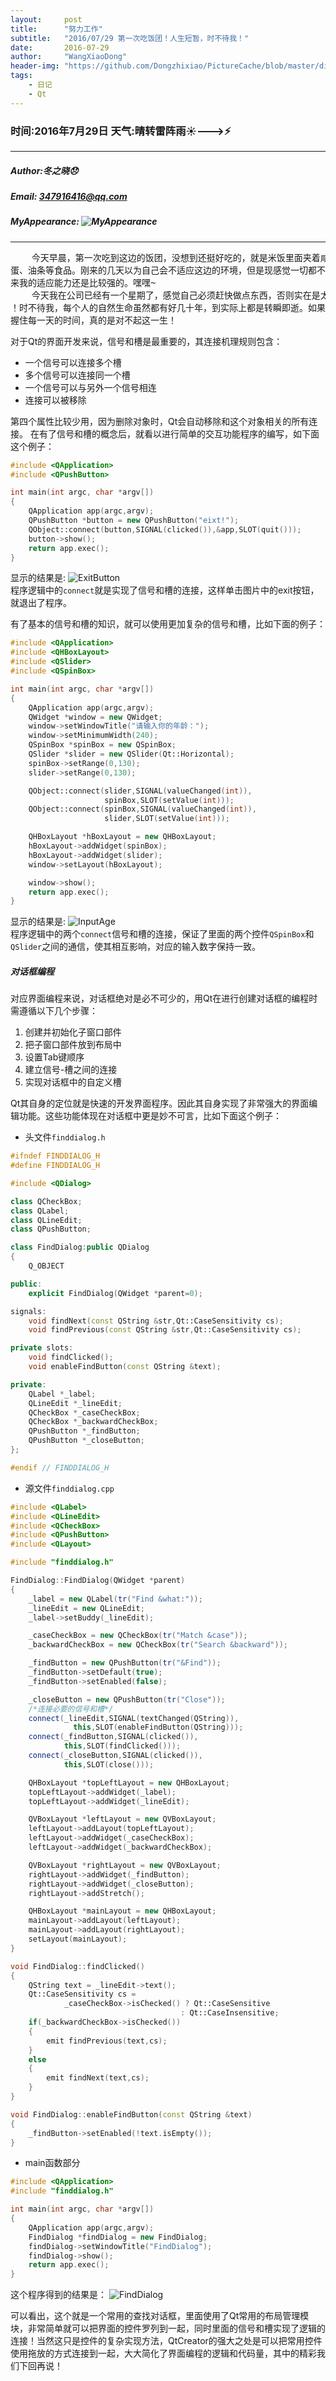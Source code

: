 ```yaml
---
layout:     post
title:      "努力工作"
subtitle:   "2016/07/29 第一次吃饭团！人生短暂，时不待我！"
date:       2016-07-29
author:     "WangXiaoDong"
header-img: "https://github.com/Dongzhixiao/PictureCache/blob/master/diaryPic/20160729.jpg?raw=true"
tags:
    - 日记
    - Qt
---
```


### 时间:2016年7月29日 天气:晴转雷阵雨:sunny:--->:zap:
-----
#####   Author:冬之晓:disappointed:
#####   Email: 347916416@qq.com
#####   MyAppearance: ![MyAppearance](https://github.com/Dongzhixiao/PictureCache/raw/master/MyPicture.JPG "我的头像")
----------

<pre>
    今天早晨，第一次吃到这边的饭团，没想到还挺好吃的，就是米饭里面夹着咸菜和鸡
蛋、油条等食品。刚来的几天以为自己会不适应这边的环境，但是现感觉一切都不错。看
来我的适应能力还是比较强的。嘿嘿~
    今天我在公司已经有一个星期了，感觉自己必须赶快做点东西，否则实在是太难受了
！时不待我，每个人的自然生命虽然都有好几十年，到实际上都是转瞬即逝。如果不能把
握住每一天的时间，真的是对不起这一生！
</pre>

对于Qt的界面开发来说，信号和槽是最重要的，其连接机理规则包含：
- 一个信号可以连接多个槽
- 多个信号可以连接同一个槽
- 一个信号可以与另外一个信号相连
- 连接可以被移除

第四个属性比较少用，因为删除对象时，Qt会自动移除和这个对象相关的所有连接。
在有了信号和槽的概念后，就看以进行简单的交互功能程序的编写，如下面这个例子：

```C++
#include <QApplication>
#include <QPushButton>

int main(int argc, char *argv[])
{
    QApplication app(argc,argv);
    QPushButton *button = new QPushButton("eixt!");
    QObject::connect(button,SIGNAL(clicked()),&app,SLOT(quit()));
    button->show();
    return app.exec();
}
```
显示的结果是: ![ExitButton](https://github.com/Dongzhixiao/PictureCache/blob/master/diaryPic/ExitButton.jpg?raw=true "Exitbutton")  
程序逻辑中的`connect`就是实现了信号和槽的连接，这样单击图片中的exit按钮，就退出了程序。

有了基本的信号和槽的知识，就可以使用更加复杂的信号和槽，比如下面的例子：

```C++
#include <QApplication>
#include <QHBoxLayout>
#include <QSlider>
#include <QSpinBox>

int main(int argc, char *argv[])
{
    QApplication app(argc,argv);
    QWidget *window = new QWidget;
    window->setWindowTitle("请输入你的年龄：");
    window->setMinimumWidth(240);
    QSpinBox *spinBox = new QSpinBox;
    QSlider *slider = new QSlider(Qt::Horizontal);
    spinBox->setRange(0,130);
    slider->setRange(0,130);

    QObject::connect(slider,SIGNAL(valueChanged(int)),
                     spinBox,SLOT(setValue(int)));
    QObject::connect(spinBox,SIGNAL(valueChanged(int)),
                     slider,SLOT(setValue(int)));

    QHBoxLayout *hBoxLayout = new QHBoxLayout;
    hBoxLayout->addWidget(spinBox);
    hBoxLayout->addWidget(slider);
    window->setLayout(hBoxLayout);

    window->show();
    return app.exec();
}
```

显示的结果是: ![InputAge](https://github.com/Dongzhixiao/PictureCache/blob/master/diaryPic/InputAge.png?raw=true "InputAge")  
程序逻辑中的两个`connect`信号和槽的连接，保证了里面的两个控件`QSpinBox`和`QSlider`之间的通信，使其相互影响，对应的输入数字保持一致。

##### 对话框编程

对应界面编程来说，对话框绝对是必不可少的，用Qt在进行创建对话框的编程时需遵循以下几个步骤：

1. 创建并初始化子窗口部件
2. 把子窗口部件放到布局中
3. 设置Tab键顺序
4. 建立信号-槽之间的连接
5. 实现对话框中的自定义槽

Qt其自身的定位就是快速的开发界面程序。因此其自身实现了非常强大的界面编辑功能。这些功能体现在对话框中更是妙不可言，比如下面这个例子：

- 头文件`finddialog.h`

```C++
#ifndef FINDDIALOG_H
#define FINDDIALOG_H

#include <QDialog>

class QCheckBox;
class QLabel;
class QLineEdit;
class QPushButton;

class FindDialog:public QDialog
{
    Q_OBJECT

public:
    explicit FindDialog(QWidget *parent=0);

signals:
    void findNext(const QString &str,Qt::CaseSensitivity cs);
    void findPrevious(const QString &str,Qt::CaseSensitivity cs);

private slots:
    void findClicked();
    void enableFindButton(const QString &text);

private:
    QLabel *_label;
    QLineEdit *_lineEdit;
    QCheckBox *_caseCheckBox;
    QCheckBox *_backwardCheckBox;
    QPushButton *_findButton;
    QPushButton *_closeButton;
};

#endif // FINDDIALOG_H
```

- 源文件`finddialog.cpp`

```C++
#include <QLabel>
#include <QLineEdit>
#include <QCheckBox>
#include <QPushButton>
#include <QLayout>

#include "finddialog.h"

FindDialog::FindDialog(QWidget *parent)
{
    _label = new QLabel(tr("Find &what:"));
    _lineEdit = new QLineEdit;
    _label->setBuddy(_lineEdit);

    _caseCheckBox = new QCheckBox(tr("Match &case"));
    _backwardCheckBox = new QCheckBox(tr("Search &backward"));

    _findButton = new QPushButton(tr("&Find"));
    _findButton->setDefault(true);
    _findButton->setEnabled(false);

    _closeButton = new QPushButton(tr("Close"));
    /*连接必要的信号和槽*/
    connect(_lineEdit,SIGNAL(textChanged(QString)),
              this,SLOT(enableFindButton(QString)));
    connect(_findButton,SIGNAL(clicked()),
            this,SLOT(findClicked()));
    connect(_closeButton,SIGNAL(clicked()),
            this,SLOT(close()));

    QHBoxLayout *topLeftLayout = new QHBoxLayout;
    topLeftLayout->addWidget(_label);
    topLeftLayout->addWidget(_lineEdit);

    QVBoxLayout *leftLayout = new QVBoxLayout;
    leftLayout->addLayout(topLeftLayout);
    leftLayout->addWidget(_caseCheckBox);
    leftLayout->addWidget(_backwardCheckBox);

    QVBoxLayout *rightLayout = new QVBoxLayout;
    rightLayout->addWidget(_findButton);
    rightLayout->addWidget(_closeButton);
    rightLayout->addStretch();

    QHBoxLayout *mainLayout = new QHBoxLayout;
    mainLayout->addLayout(leftLayout);
    mainLayout->addLayout(rightLayout);
    setLayout(mainLayout);
}

void FindDialog::findClicked()
{
    QString text = _lineEdit->text();
    Qt::CaseSensitivity cs =
            _caseCheckBox->isChecked() ? Qt::CaseSensitive
                                      : Qt::CaseInsensitive;
    if(_backwardCheckBox->isChecked())
    {
        emit findPrevious(text,cs);
    }
    else
    {
        emit findNext(text,cs);
    }
}

void FindDialog::enableFindButton(const QString &text)
{
    _findButton->setEnabled(!text.isEmpty());
}

```

- main函数部分

```C++
#include <QApplication>
#include "finddialog.h"

int main(int argc, char *argv[])
{
    QApplication app(argc,argv);
    FindDialog *findDialog = new FindDialog;
    findDialog->setWindowTitle("FindDialog");
    findDialog->show();
    return app.exec();
}
```

这个程序得到的结果是： ![FindDialog](https://github.com/Dongzhixiao/PictureCache/blob/master/diaryPic/FindDialog.png?raw=true "FindDialog")

可以看出，这个就是一个常用的查找对话框，里面使用了Qt常用的布局管理模块，非常简单就可以把界面的控件罗列到一起，同时里面的信号和槽实现了逻辑的连接！当然这只是控件的复杂实现方法，QtCreator的强大之处是可以把常用控件使用拖放的方式连接到一起，大大简化了界面编程的逻辑和代码量，其中的精彩我们下回再说！
